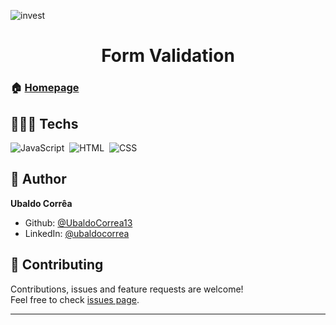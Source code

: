 ![invest](https://user-images.githubusercontent.com/92760416/160684855-59cf22c7-b304-4893-94d9-a6c03b272764.gif)


<h1 align="center">Form Validation</h1>

### 🏠 [Homepage](https://github.com/UbaldoCorrea13/Presentation-card#readme)

## 👨🏾‍💻 Techs
![JavaScript](https://img.shields.io/badge/-JavaScript-05122A?style=flat&logo=JavaScript)&nbsp;
![HTML](https://img.shields.io/badge/-HTML-05122A?style=flat&logo=HTML5)&nbsp;
![CSS](https://img.shields.io/badge/-CSS-05122A?style=flat&logo=CSS3&logoColor=1572B6)&nbsp;

## 👤 Author

**Ubaldo Corrêa**

* Github: [@UbaldoCorrea13](https://github.com/UbaldoCorrea13)
* LinkedIn: [@ubaldocorrea](https://linkedin.com/in/ubaldocorrea)

## 🤝 Contributing

Contributions, issues and feature requests are welcome!<br />Feel free to check [issues page](https://github.com/UbaldoCorrea13).


***
